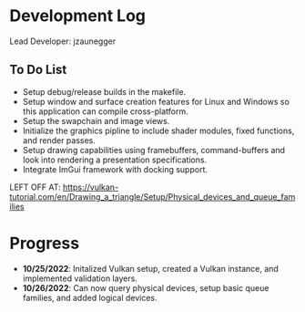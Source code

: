 # Development Log
Lead Developer: jzaunegger

## To Do List
* Setup debug/release builds in the makefile.
* Setup window and surface creation features for Linux and Windows so this application can compile cross-platform. 
* Setup the swapchain and image views.
* Initialize the graphics pipline to include shader modules, fixed functions, and render passes.
* Setup drawing capabilities using framebuffers, command-buffers and look into rendering a presentation specifications. 
* Integrate ImGui framework with docking support.

LEFT OFF AT: https://vulkan-tutorial.com/en/Drawing_a_triangle/Setup/Physical_devices_and_queue_families

# Progress
* __10/25/2022__: Initalized Vulkan setup, created a Vulkan instance, and implemented validation layers.
* __10/26/2022__: Can now query physical devices, setup basic queue families, and added logical devices.